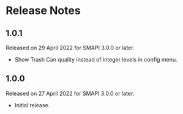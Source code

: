 # Release Notes

## 1.0.1

Released on 29 April 2022 for SMAPI 3.0.0 or later.
- Show Trash Can quality instead of integer levels in config menu.

## 1.0.0

Released on 27 April 2022 for SMAPI 3.0.0 or later.
- Initial release.
